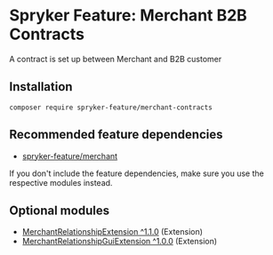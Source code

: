 # Spryker Feature: Merchant B2B Contracts

A contract is set up between Merchant and B2B customer

## Installation

```
composer require spryker-feature/merchant-contracts
```

## Recommended feature dependencies
- [spryker-feature/merchant](https://github.com/spryker-feature/merchant)

If you don't include the feature dependencies, make sure you use the respective modules instead.

## Optional modules
- [MerchantRelationshipExtension ^1.1.0](https://github.com/spryker/merchant-relationship-extension) (Extension)
- [MerchantRelationshipGuiExtension ^1.0.0](https://github.com/spryker/merchant-relationship-gui-extension) (Extension)
